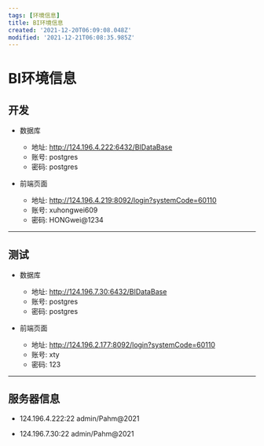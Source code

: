 ```yaml
---
tags: [环境信息]
title: BI环境信息
created: '2021-12-20T06:09:08.048Z'
modified: '2021-12-21T06:08:35.985Z'
---
```


# BI环境信息

## 开发
  * 数据库
    * 地址: http://124.196.4.222:6432/BIDataBase
    * 账号: postgres
    * 密码: postgres

  * 前端页面
    * 地址: http://124.196.4.219:8092/login?systemCode=60110
    * 账号: xuhongwei609
    * 密码: HONGwei@1234


-----------------------------------------------------------------------
## 测试
  * 数据库
    * 地址: http://124.196.7.30:6432/BIDataBase
    * 账号: postgres
    * 密码: postgres

  * 前端页面
    * 地址: http://124.196.2.177:8092/login?systemCode=60110
    * 账号: xty
    * 密码: 123

-----------------------------------------------------------------------
## 服务器信息
  * 124.196.4.222:22 admin/Pahm@2021
  
  * 124.196.7.30:22  admin/Pahm@2021

